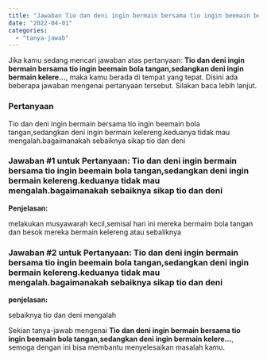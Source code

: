 ```yaml
---
title: "Jawaban Tio dan deni ingin bermain bersama tio ingin beemain bola tangan,sedangkan deni ingin bermain kelere..."
date: "2022-04-01"
categories: 
  - "tanya-jawab"
---
```


Jika kamu sedang mencari jawaban atas pertanyaan: **Tio dan deni ingin bermain bersama tio ingin beemain bola tangan,sedangkan deni ingin bermain kelere...**, maka kamu berada di tempat yang tepat. Disini ada beberapa jawaban mengenai pertanyaan tersebut. Silakan baca lebih lanjut.

### Pertanyaan

Tio dan deni ingin bermain bersama tio ingin beemain bola tangan,sedangkan deni ingin bermain kelereng.keduanya tidak mau mengalah.bagaimanakah sebaiknya sikap tio dan deni

### Jawaban #1 untuk Pertanyaan: Tio dan deni ingin bermain bersama tio ingin beemain bola tangan,sedangkan deni ingin bermain kelereng.keduanya tidak mau mengalah.bagaimanakah sebaiknya sikap tio dan deni

**Penjelasan:**

melakukan musyawarah kecil,semisal hari ini mereka bermaim bola tangan dan besok mereka bermain kelereng atau sebaliknya

### Jawaban #2 untuk Pertanyaan: Tio dan deni ingin bermain bersama tio ingin beemain bola tangan,sedangkan deni ingin bermain kelereng.keduanya tidak mau mengalah.bagaimanakah sebaiknya sikap tio dan deni

**penjelasan:**

sebaiknya tio dan deni mengalah

Sekian tanya-jawab mengenai **Tio dan deni ingin bermain bersama tio ingin beemain bola tangan,sedangkan deni ingin bermain kelere...**, semoga dengan ini bisa membantu menyelesaikan masalah kamu.
